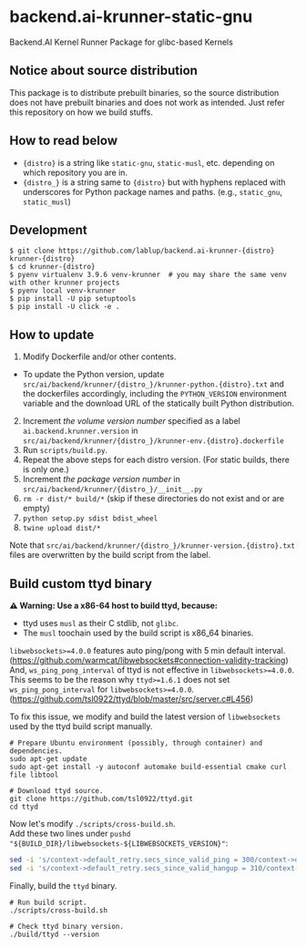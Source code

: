 # backend.ai-krunner-static-gnu
Backend.AI Kernel Runner Package for glibc-based Kernels

## Notice about source distribution

This package is to distribute prebuilt binaries, so the source distribution does not have prebuilt
binaries and does not work as intended.  Just refer this repository on how we build stuffs.

## How to read below

* `{distro}` is a string like `static-gnu`, `static-musl`, etc. depending on which repository you are in.
* `{distro_}` is a string same to `{distro}` but with hyphens replaced with underscores for Python
  package names and paths. (e.g., `static_gnu`, `static_musl`)

## Development

```console
$ git clone https://github.com/lablup/backend.ai-krunner-{distro} krunner-{distro}
$ cd krunner-{distro}
$ pyenv virtualenv 3.9.6 venv-krunner  # you may share the same venv with other krunner projects
$ pyenv local venv-krunner
$ pip install -U pip setuptools
$ pip install -U click -e .
```

## How to update

1. Modify Dockerfile and/or other contents.
  - To update the Python version, update `src/ai/backend/krunner/{distro_}/krunner-python.{distro}.txt`
    and the dockerfiles accordingly, including the `PYTHON_VERSION` environment variable and the download
    URL of the statically built Python distribution.
2. Increment *the volume version number* specified as a label `ai.backend.krunner.version`
   in `src/ai/backend/krunner/{distro_}/krunner-env.{distro}.dockerfile`
3. Run `scripts/build.py`.
4. Repeat the above steps for each distro version. (For static builds, there is only one.)
5. Increment *the package version number* in `src/ai/backend/krunner/{distro_}/__init__.py`
6. `rm -r dist/* build/*` (skip if these directories do not exist and or are empty)
7. `python setup.py sdist bdist_wheel`
8. `twine upload dist/*`

Note that `src/ai/backend/krunner/{distro_}/krunner-version.{distro}.txt` files are
overwritten by the build script from the label.

## Build custom ttyd binary

**⚠️ Warning: Use a x86-64 host to build ttyd, because:**
  - ttyd uses `musl` as their C stdlib, not `glibc`.
  - The `musl` toochain used by the build script is x86_64 binaries.

`libwebsockets>=4.0.0` features auto ping/pong with 5 min default interval.
(https://github.com/warmcat/libwebsockets#connection-validity-tracking) And,
`ws_ping_pong_interval` of ttyd is not effective in `libwebsockets>=4.0.0`.
This seems to be the reason why `ttyd>=1.6.1` does not set
`ws_ping_pong_interval` for `libwebsockets>=4.0.0`.
(https://github.com/tsl0922/ttyd/blob/master/src/server.c#L456)

To fix this issue, we modify and build the latest version of `libwebsockets` used by the ttyd build script manually.

```console
# Prepare Ubuntu environment (possibly, through container) and dependencies.
sudo apt-get update
sudo apt-get install -y autoconf automake build-essential cmake curl file libtool

# Download ttyd source.
git clone https://github.com/tsl0922/ttyd.git
cd ttyd
```

Now let's modify `./scripts/cross-build.sh`.  
Add these two lines under `pushd "${BUILD_DIR}/libwebsockets-${LIBWEBSOCKETS_VERSION}"`:
```sh
sed -i 's/context->default_retry.secs_since_valid_ping = 300/context->default_retry.secs_since_valid_ping = 20/g' lib/core/context.c 
sed -i 's/context->default_retry.secs_since_valid_hangup = 310/context->default_retry.secs_since_valid_hangup = 30/g' lib/core/context.c 
```

Finally, build the `ttyd` binary.   
```console
# Run build script.
./scripts/cross-build.sh

# Check ttyd binary version.
./build/ttyd --version
```
